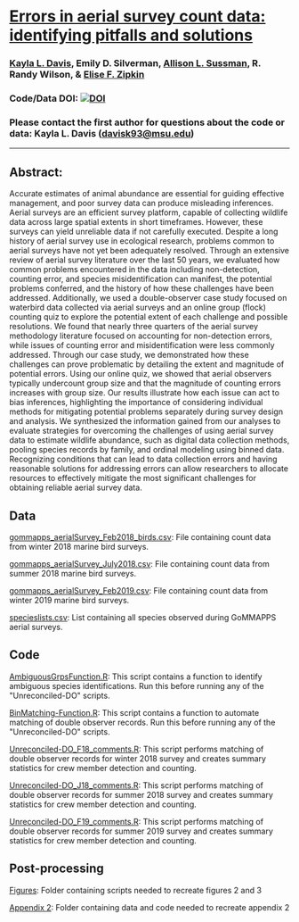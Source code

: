 # [Errors in aerial survey count data: identifying pitfalls and solutions](https://onlinelibrary.wiley.com/doi/10.1002/ece3.8733)

### [Kayla L. Davis](https://davisk93.github.io/), Emily D. Silverman, [Allison L. Sussman](https://github.com/asussman52), R. Randy Wilson,  & [Elise F. Zipkin](https://ezipkin.github.io/)

### Code/Data DOI: [![DOI](https://zenodo.org/badge/DOI/10.5281/zenodo.6038240.svg)](https://doi.org/10.5281/zenodo.6038240)

### Please contact the first author for questions about the code or data: Kayla L. Davis (davisk93@msu.edu)
__________________________________________________________________________________________________________________________________________

## Abstract:  
Accurate estimates of animal abundance are essential for guiding effective management, and poor survey data can produce misleading inferences. Aerial surveys are an efficient survey platform, capable of collecting wildlife data across large spatial extents in short timeframes. However, these surveys can yield unreliable data if not carefully executed. Despite a long history of aerial survey use in ecological research, problems common to aerial surveys have not yet been adequately resolved. Through an extensive review of aerial survey literature over the last 50 years, we evaluated how common problems encountered in the data including non-detection, counting error, and species misidentification can manifest, the potential problems conferred, and the history of how these challenges have been addressed. Additionally, we used a double-observer case study focused on waterbird data collected via aerial surveys and an online group (flock) counting quiz to explore the potential extent of each challenge and possible resolutions. We found that nearly three quarters of the aerial survey methodology literature focused on accounting for non-detection errors, while issues of counting error and misidentification were less commonly addressed. Through our case study, we demonstrated how these challenges can prove problematic by detailing the extent and magnitude of potential errors. Using our online quiz, we showed that aerial observers typically undercount group size and that the magnitude of counting errors increases with group size. Our results illustrate how each issue can act to bias inferences, highlighting the importance of considering individual methods for mitigating potential problems separately during survey design and analysis. We synthesized the information gained from our analyses to evaluate strategies for overcoming the challenges of using aerial survey data to estimate wildlife abundance, such as digital data collection methods, pooling species records by family, and ordinal modeling using binned data. Recognizing conditions that can lead to data collection errors and having reasonable solutions for addressing errors can allow researchers to allocate resources to effectively mitigate the most significant challenges for obtaining reliable aerial survey data.


## Data

[gommapps_aerialSurvey_Feb2018_birds.csv](https://github.com/davisk93/Davis-et-al_Aerial-Survey/blob/main/gommapps_aerialSurvey_Feb2018_birds.csv): File containing count data from winter 2018 marine bird surveys. 

[gommapps_aerialSurvey_July2018.csv](https://github.com/davisk93/Davis-et-al_Aerial-Survey/blob/main/gommapps_aerialSurvey_July2018.csv): File containing count data from summer 2018 marine bird surveys.

[gommapps_aerialSurvey_Feb2019.csv](https://github.com/davisk93/Davis-et-al_Aerial-Survey/blob/main/gommapps_aerialSurvey_Feb2019.csv): File containing count data from winter 2019 marine bird surveys.

[specieslists.csv](https://github.com/davisk93/Davis-et-al_Aerial-Survey/blob/main/specieslists.csv): List containing all species observed during GoMMAPPS aerial surveys.


## Code

[AmbiguousGrpsFunction.R](https://github.com/davisk93/Davis-et-al_Aerial-Survey/blob/main/AmbiguousGrpsFunction.R): This script contains a function to identify ambiguous species identifications. Run this before running any of the "Unreconciled-DO" scripts.

[BinMatching-Function.R](https://github.com/davisk93/Davis-et-al_Aerial-Survey/blob/main/Matching-Function.R): This script contains a function to automate matching of double observer records. Run this before running any of the "Unreconciled-DO" scripts.

[Unreconciled-DO_F18_comments.R](https://github.com/davisk93/Davis-et-al_Aerial-Survey/blob/main/Unreconciled-DO_F18_comments.R): This script performs matching of double observer records for winter 2018 survey and creates summary statistics for crew member detection and counting.

[Unreconciled-DO_J18_comments.R](https://github.com/davisk93/Davis-et-al_Aerial-Survey/blob/main/Unreconciled-DO_J18_comments.R): This script performs matching of double observer records for summer 2018 survey and creates summary statistics for crew member detection and counting.

[Unreconciled-DO_F19_comments.R](https://github.com/davisk93/Davis-et-al_Aerial-Survey/blob/main/Unreconciled-DO_F19_comments.R): This script performs matching of double observer records for summer 2019 survey and creates summary statistics for crew member detection and counting.

## Post-processing

[Figures](https://github.com/davisk93/Davis-et-al_Aerial-Survey/tree/main/Figures): Folder containing scripts needed to recreate figures 2 and 3 

[Appendix 2](https://github.com/davisk93/Davis-et-al_Aerial-Survey/tree/main/Appendix%202): Folder containing data and code needed to recreate appendix 2

